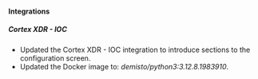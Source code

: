 
#### Integrations

##### Cortex XDR - IOC

- Updated the Cortex XDR - IOC integration to introduce sections to the configuration screen.
- Updated the Docker image to: *demisto/python3:3.12.8.1983910*.


